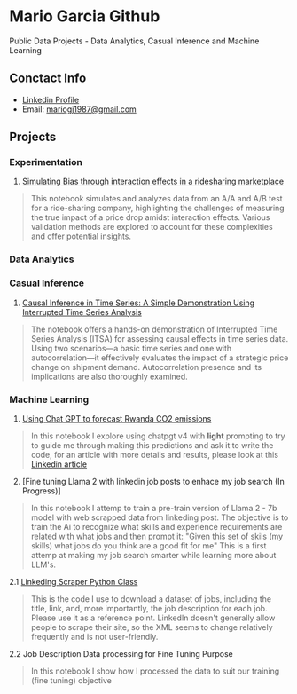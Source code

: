 # Mario Garcia Github
Public Data Projects - Data Analytics, Casual Inference and Machine Learning

## Conctact Info
- [Linkedin Profile](https://www.linkedin.com/in/magj87)
- Email: mariogj1987@gmail.com

## Projects
### Experimentation
1) [Simulating Bias through interaction effects in a ridesharing marketplace](https://github.com/MLMario/mariogj1987/blob/main/Simulation_Interaction_Effects_in_a_Ridesharing_Company.ipynb)
> This notebook simulates and analyzes data from an A/A and A/B test for a ride-sharing company, highlighting the challenges of measuring the true impact of a price drop amidst interaction effects. Various validation methods are explored to account for these complexities and offer potential insights.

### Data Analytics

### Casual Inference

1) [Causal Inference in Time Series: A Simple Demonstration Using Interrupted Time Series Analysis](https://github.com/MLMario/mariogj1987/blob/main/ITSA_for_casual_time_series_analysis.ipynb)
> The notebook offers a hands-on demonstration of Interrupted Time Series Analysis (ITSA) for assessing causal effects in time series data. Using two scenarios—a basic time series and one with autocorrelation—it effectively evaluates the impact of a strategic price change on shipment demand. Autocorrelation presence and its implications are also thoroughly examined.

### Machine Learning
1) [Using Chat GPT to forecast Rwanda CO2 emissions](https://github.com/MLMario/mariogj1987/blob/main/Predicting_Carbon_Emission_in_Rwanda_using_Chat_GPT.ipynb)
> In this notebook I explore using chatpgt v4 with **light** prompting to try to guide me through making this predictions and ask it to write the code, for an article with more details and results, please look at this [Linkedin article](https://www.linkedin.com/pulse/can-chatgpt-participate-ml-competition-mario-garc%2525C3%2525ADa-jord%2525C3%2525A1n%3FtrackingId=KF91nD16MfD0Z16%252BsJ38RA%253D%253D/?trackingId=KF91nD16MfD0Z16%2BsJ38RA%3D%3D)

2) [Fine tuning Llama 2 with linkedin job posts to enhace my job search (In Progress)]
> In this notebook I attemp to train a pre-train version of Llama 2 - 7b model with web scrapped data from linkeding post. The objective is to train the Ai to recognize what skills and experience requirements are related with what jobs and then prompt it: "Given this set of skils (my skills) what jobs do you think are a good fit for me" This is a first attemp at making my job search smarter while learning more about LLM's. 

2.1 [Linkeding Scraper Python Class](https://github.com/MLMario/mariogj1987/blob/main/LinScraper.py)
> This is the code I use to download a dataset of jobs, including the title, link, and, more importantly, the job description for each job. Please use it as a reference point. LinkedIn doesn't generally allow people to scrape their site, so the XML seems to change relatively frequently and is not user-friendly.

2.2 Job Description Data processing for Fine Tuning Purpose
> In this notebook I show how I processed the data to suit our training (fine tuning) objective


